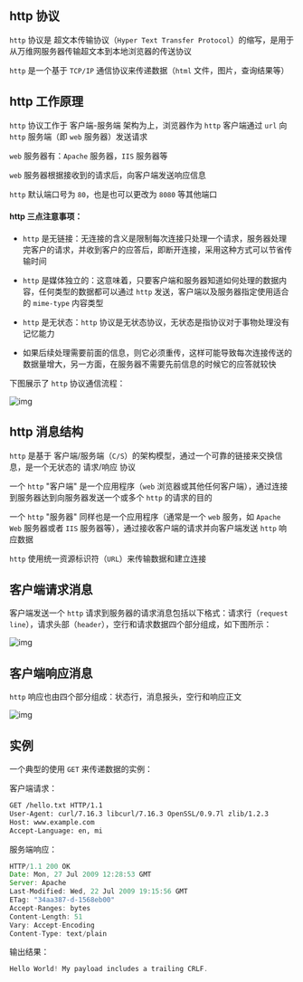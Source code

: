 ## http 协议

`http` 协议是 超文本传输协议（`Hyper Text Transfer Protocol`）的缩写，是用于从万维网服务器传输超文本到本地浏览器的传送协议

`http` 是一个基于 `TCP/IP` 通信协议来传递数据（`html` 文件，图片，查询结果等）

## http 工作原理

`http` 协议工作于 客户端-服务端 架构为上，浏览器作为 `http` 客户端通过 `url` 向 `http` 服务端（即 `web` 服务器）发送请求

`web` 服务器有：`Apache` 服务器，`IIS` 服务器等

`web` 服务器根据接收到的请求后，向客户端发送响应信息

`http` 默认端口号为 `80`，也是也可以更改为 `8080` 等其他端口

#### http 三点注意事项：

* `http` 是无链接：无连接的含义是限制每次连接只处理一个请求，服务器处理完客户的请求，并收到客户的应答后，即断开连接，采用这种方式可以节省传输时间

* `http` 是媒体独立的：这意味着，只要客户端和服务器知道如何处理的数据内容，任何类型的数据都可以通过 `http` 发送，客户端以及服务器指定使用适合的 `mime-type` 内容类型

* `http` 是无状态：`http` 协议是无状态协议，无状态是指协议对于事物处理没有记忆能力

* 如果后续处理需要前面的信息，则它必须重传，这样可能导致每次连接传送的数据量增大，另一方面，在服务器不需要先前信息的时候它的应答就较快

下图展示了 `http` 协议通信流程：

![img](http://www.runoob.com/wp-content/uploads/2013/11/cgiarch.gif)


## http 消息结构

`http` 是基于 客户端/服务端（`C/S`）的架构模型，通过一个可靠的链接来交换信息，是一个无状态的 请求/响应 协议

一个 `http` "客户端" 是一个应用程序（`web` 浏览器或其他任何客户端），通过连接到服务器达到向服务器发送一个或多个 `http` 的请求的目的

一个 `http` "服务器" 同样也是一个应用程序（通常是一个 `web` 服务，如 `Apache Web` 服务器或者 `IIS` 服务器等），通过接收客户端的请求并向客户端发送 `http` 响应数据

`http` 使用统一资源标识符（`URL`）来传输数据和建立连接


## 客户端请求消息

客户端发送一个 `http` 请求到服务器的请求消息包括以下格式：请求行（`request line`），请求头部（`header`），空行和请求数据四个部分组成，如下图所示：

![img](http://www.runoob.com/wp-content/uploads/2013/11/2012072810301161.png)



## 客户端响应消息

`http` 响应也由四个部分组成：状态行，消息报头，空行和响应正文

![img](http://www.runoob.com/wp-content/uploads/2013/11/httpmessage.jpg)


## 实例

一个典型的使用 `GET` 来传递数据的实例：

客户端请求：

```html
GET /hello.txt HTTP/1.1
User-Agent: curl/7.16.3 libcurl/7.16.3 OpenSSL/0.9.7l zlib/1.2.3
Host: www.example.com
Accept-Language: en, mi
```

服务端响应：

```js
HTTP/1.1 200 OK
Date: Mon, 27 Jul 2009 12:28:53 GMT
Server: Apache
Last-Modified: Wed, 22 Jul 2009 19:15:56 GMT
ETag: "34aa387-d-1568eb00"
Accept-Ranges: bytes
Content-Length: 51
Vary: Accept-Encoding
Content-Type: text/plain
```

输出结果：

```js
Hello World! My payload includes a trailing CRLF.
```